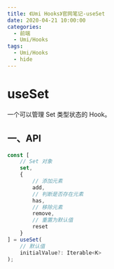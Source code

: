 ```yaml
---
title: 《Umi Hooks》官网笔记-useSet
date: 2020-04-21 10:00:00
categories:
  - 前端
  - Umi/Hooks
tags:
  - Umi/Hooks
  - hide
---
```

# useSet

一个可以管理 Set 类型状态的 Hook。

## 一、API

```js
const [
    // Set 对象
    set,
    {
        // 添加元素
        add,
        // 判断是否存在元素
        has,
        // 移除元素
        remove,
        // 重置为默认值
        reset
    }
] = useSet(
    // 默认值
    initialValue?: Iterable<K>
);
```


